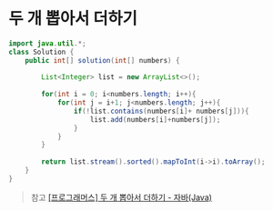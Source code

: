# 두 개 뽑아서 더하기

```Java
import java.util.*;
class Solution {
    public int[] solution(int[] numbers) {
        
        List<Integer> list = new ArrayList<>();
        
        for(int i = 0; i<numbers.length; i++){
            for(int j = i+1; j<numbers.length; j++){
                if(!list.contains(numbers[i]+ numbers[j])){
                    list.add(numbers[i]+numbers[j]);
                }
            }
        }
        
        return list.stream().sorted().mapToInt(i->i).toArray();
    }
}
```

>참고
[[프로그래머스] 두 개 뽑아서 더하기 - 자바(Java)](https://ittrue.tistory.com/455)